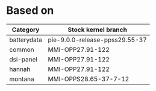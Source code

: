 # Based on
| Category | Stock kernel branch |
| -------- | ------------------- |
| batterydata | pie-9.0.0-release-ppss29.55-37 |
| common | MMI-OPP27.91-122 |
| dsi-panel | MMI-OPP27.91-122 |
| hannah | MMI-OPP27.91-122 |
| montana | MMI-OPPS28.65-37-7-12 |
